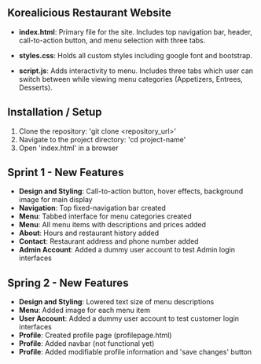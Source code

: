 ## Korealicious Restaurant Website

- **index.html**: Primary file for the site. Includes top navigation bar, header, call-to-action button, and menu selection with three tabs. 

- **styles.css**: Holds all custom styles including google font and bootstrap.

- **script.js**: Adds interactivity to menu. Includes three tabs which user can switch between while viewing menu categories (Appetizers, Entrees, Desserts).


## Installation / Setup
1. Clone the repository: 'git clone <repository_url>'
2. Navigate to the project directory: 'cd project-name'
3. Open 'index.html' in a browser


## Sprint 1 - New Features 
- **Design and Styling**: Call-to-action button, hover effects, background image for main display
- **Navigation**: Top fixed-navigation bar created
- **Menu**: Tabbed interface for menu categories created
- **Menu**: All menu items with descriptions and prices added
- **About**: Hours and restaurant history added
- **Contact**: Restaurant address and phone number added
- **Admin Account**: Added a dummy user account to test Admin login interfaces


## Spring 2 - New Features
- **Design and Styling**: Lowered text size of menu descriptions
- **Menu**: Added image for each menu item
- **User Account**: Added a dummy user account to test customer login interfaces
- **Profile**: Created profile page (profilepage.html)
- **Profile**: Added navbar (not functional yet)
- **Profile**: Added modifiable profile information and 'save changes' button
